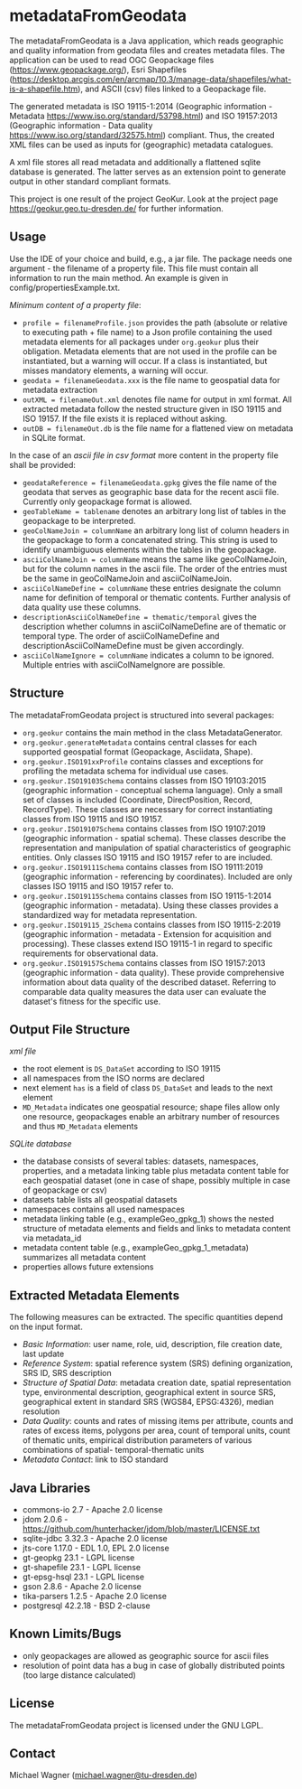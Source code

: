 # metadataFromGeodata
The metadataFromGeodata is a Java application, which reads geographic and quality information from geodata files and
creates metadata files. The application can be used to read OGC Geopackage files (https://www.geopackage.org/),
Esri Shapefiles (https://desktop.arcgis.com/en/arcmap/10.3/manage-data/shapefiles/what-is-a-shapefile.htm),
and ASCII (csv) files linked to a Geopackage file.

The generated metadata is ISO 19115-1:2014 (Geographic information - Metadata https://www.iso.org/standard/53798.html)
and ISO 19157:2013 (Geographic information - Data quality https://www.iso.org/standard/32575.html) compliant.
Thus, the created XML files can be used as inputs for (geographic) metadata catalogues.

A xml file stores all read metadata and additionally a flattened sqlite database is generated. 
The latter serves as an extension point to generate output in other standard compliant formats.

This project is one result of the project GeoKur. Look at the project page https://geokur.geo.tu-dresden.de/ for further
information.


## Usage
Use the IDE of your choice and build, e.g., a jar file. The package needs one argument - the filename of a property file.
This file must contain all information to run the main method. An example is given in config/propertiesExample.txt.

*Minimum content of a property file*:
- `profile = filenameProfile.json` provides the path (absolute or relative to executing path + file name) to a Json profile
  containing the used metadata elements for all packages under `org.geokur` plus their obligation. Metadata elements that
  are not used in the profile can be instantiated, but a warning will occur. If a class is instantiated, but misses mandatory
  elements, a warning will occur.
- `geodata = filenameGeodata.xxx` is the file name to geospatial data for metadata extraction
- `outXML = filenameOut.xml` denotes file name for output in xml format. All extracted metadata follow the nested structure
  given in ISO 19115 and ISO 19157. If the file exists it is replaced without asking.
- `outDB = filenameOut.db` is the file name for a flattened view on metadata in SQLite format.

In the case of an *ascii file in csv format* more content in the property file shall be provided:
- `geodataReference = filenameGeodata.gpkg` gives the file name of the geodata that serves as geographic base data for
  the recent ascii file. Currently only geopackage format is allowed.
- `geoTableName = tablename` denotes an arbitrary long list of tables in the geopackage to be interpreted.
- `geoColNameJoin = columnName` an arbitrary long list of column headers in the geopackage to form a concatenated string.
  This string is used to identify unambiguous elements within the tables in the geopackage.
- `asciiColNameJoin = columnName` means the same like geoColNameJoin, but for the column names in the ascii file. The
  order of the entries must be the same in geoColNameJoin and asciiColNameJoin.
- `asciiColNameDefine = columnName` these entries designate the column name for definition of temporal or thematic contents.
  Further analysis of data quality use these columns.
- `descriptionAsciiColNameDefine = thematic/temporal` gives the description whether columns in asciiColNameDefine are of
  thematic or temporal type. The order of asciiColNameDefine and descriptionAsciiColNameDefine must be given accordingly.
- `asciiColNameIgnore = columnName` indicates a column to be ignored. Multiple entries with asciiColNameIgnore are possible.


## Structure
The metadataFromGeodata project is structured into several packages:
- `org.geokur` contains the main method in the class MetadataGenerator.
- `org.geokur.generateMetadata` contains central classes for each supported geospatial format (Geopackage, Asciidata, Shape).
- `org.geokur.ISO191xxProfile` contains classes and exceptions for profiling the metadata schema for individual use cases.
- `org.geokur.ISO19103Schema` contains classes from ISO 19103:2015 (geographic information - conceptual schema language).
  Only a small set of classes is included (Coordinate, DirectPosition, Record, RecordType). These classes are necessary for
  correct instantiating classes from ISO 19115 and ISO 19157.
- `org.geokur.ISO19107Schema` contains classes from ISO 19107:2019 (geographic information - spatial schema). These classes
  describe the representation and manipulation of spatial characteristics of geographic entities. Only classes ISO 19115
  and ISO 19157 refer to are included.
- `org.geokur.ISO19111Schema` contains classes from ISO 19111:2019 (geographic information - referencing by coordinates).
  Included are only classes ISO 19115 and ISO 19157 refer to.
- `org.geokur.ISO19115Schema` contains classes from ISO 19115-1:2014 (geographic information - metadata). Using these classes
  provides a standardized way for metadata representation.
- `org.geokur.ISO19115_2Schema` contains classes from ISO 19115-2:2019 (geographic information - metadata - Extension for
  acquisition and processing). These classes extend ISO 19115-1 in regard to specific requirements for observational data.
- `org.geokur.ISO19157Schema` contains classes from ISO 19157:2013 (geographic information - data quality). These provide
  comprehensive information about data quality of the described dataset. Referring to comparable data quality measures
  the data user can evaluate the dataset's fitness for the specific use.
  
  
## Output File Structure
*xml file*
- the root element is `DS_DataSet` according to ISO 19115
- all namespaces from the ISO norms are declared
- next element `has` is a field of class `DS_DataSet` and leads to the next element
- `MD_Metadata` indicates one geospatial resource; shape files allow only one resource, geopackages enable an arbitrary
  number of resources and thus `MD_Metadata` elements
  
*SQLite database*
- the database consists of several tables: datasets, namespaces, properties, and a metadata linking table plus metadata
  content table for each geospatial dataset (one in case of shape, possibly multiple in case of geopackage or csv)
- datasets table lists all geospatial datasets
- namespaces contains all used namespaces
- metadata linking table (e.g., exampleGeo_gpkg_1) shows the nested structure of metadata elements and fields and links to metadata
  content via metadata_id
- metadata content table (e.g., exampleGeo_gpkg_1_metadata) summarizes all metadata content
- properties allows future extensions


## Extracted Metadata Elements
The following measures can be extracted. The specific quantities depend on the input format.

- *Basic Information*: user name, role, uid, description, file creation date, last update
- *Reference System*: spatial reference system (SRS) defining organization, SRS ID, SRS description
- *Structure of Spatial Data*: metadata creation date, spatial representation type, environmental description, geographical
  extent in source SRS, geographical extent in standard SRS (WGS84, EPSG:4326), median resolution
- *Data Quality*: counts and rates of missing items per attribute, counts and rates of excess items, polygons per area,
  count of temporal units, count of thematic units, empirical distribution parameters of various combinations of spatial-
  temporal-thematic units
- *Metadata Contact*: link to ISO standard




## Java Libraries
- commons-io 2.7 - Apache 2.0 license
- jdom 2.0.6 - https://github.com/hunterhacker/jdom/blob/master/LICENSE.txt
- sqlite-jdbc 3.32.3 - Apache 2.0 license
- jts-core 1.17.0 - EDL 1.0, EPL 2.0 license
- gt-geopkg 23.1 - LGPL license
- gt-shapefile 23.1 - LGPL license
- gt-epsg-hsql 23.1 - LGPL license
- gson 2.8.6 - Apache 2.0 license
- tika-parsers 1.2.5 - Apache 2.0 license
- postgresql 42.2.18 - BSD 2-clause


## Known Limits/Bugs
- only geopackages are allowed as geographic source for ascii files
- resolution of point data has a bug in case of globally distributed points (too large distance calculated)


## License
The metadataFromGeodata project is licensed under the GNU LGPL. 


## Contact
Michael Wagner ([michael.wagner@tu-dresden.de](mailto:michael.wagner@tu-dresden.de))